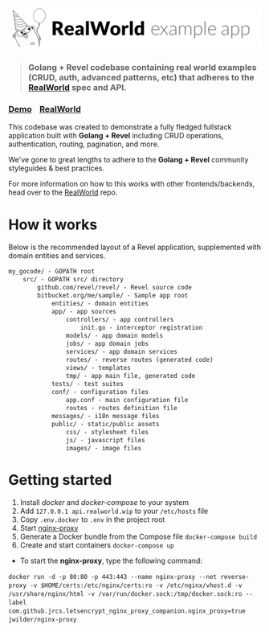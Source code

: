 # ![RealWorld Example App](logo.png)

> ### Golang + Revel codebase containing real world examples (CRUD, auth, advanced patterns, etc) that adheres to the [RealWorld](https://github.com/gothinkster/realworld) spec and API.


### [Demo](https://github.com/gothinkster/realworld)&nbsp;&nbsp;&nbsp;&nbsp;[RealWorld](https://github.com/gothinkster/realworld)


This codebase was created to demonstrate a fully fledged fullstack application built with **Golang + Revel** including CRUD operations, authentication, routing, pagination, and more.

We've gone to great lengths to adhere to the **Golang + Revel** community styleguides & best practices.

For more information on how to this works with other frontends/backends, head over to the [RealWorld](https://github.com/gothinkster/realworld) repo.


# How it works

Below is the recommended layout of a Revel application, supplemented with domain entities and services.

    my_gocode/ - GOPATH root
        src/ - GOPATH src/ directory
            github.com/revel/revel/ - Revel source code
            bitbucket.org/me/sample/ - Sample app root
                entities/ - domain entities
                app/ - app sources
                    controllers/ - app controllers
                        init.go - interceptor registration
                    models/ - app domain models
                    jobs/ - app domain jobs
                    services/ - app domain services
                    routes/ - reverse routes (generated code)
                    views/ - templates
                    tmp/ - app main file, generated code
                tests/ - test suites
                conf/ - configuration files
                    app.conf - main configuration file
                    routes - routes definition file
                messages/ - i18n message files
                public/ - static/public assets
                    css/ - stylesheet files
                    js/ - javascript files
                    images/ - image files
                    
# Getting started

1. Install _docker_ and _docker-compose_ to your system
2. Add `127.0.0.1 api.realworld.wip` to your `/etc/hosts` file
3. Copy `.env.docker` to `.env` in the project root
4. Start [nginx-proxy](https://github.com/jwilder/nginx-proxy)
5. Generate a Docker bundle from the Compose file `docker-compose build`
6. Create and start containers `docker-compose up`

* To start the **nginx-proxy**, type the following command:

`docker run -d -p 80:80 -p 443:443 --name nginx-proxy --net reverse-proxy -v $HOME/certs:/etc/nginx/certs:ro -v /etc/nginx/vhost.d -v /usr/share/nginx/html -v /var/run/docker.sock:/tmp/docker.sock:ro --label com.github.jrcs.letsencrypt_nginx_proxy_companion.nginx_proxy=true jwilder/nginx-proxy`
